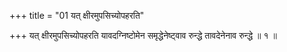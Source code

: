 +++
title = "01 यत् क्षीरमुपसिच्योपहरति"

+++
यत् क्षीरमुपसिच्योपहरति यावदग्निष्टोमेन समृद्धेनेष्ट्वाव रुन्द्धे तावदेनेनाव रुन्द्धे ॥ १ ॥